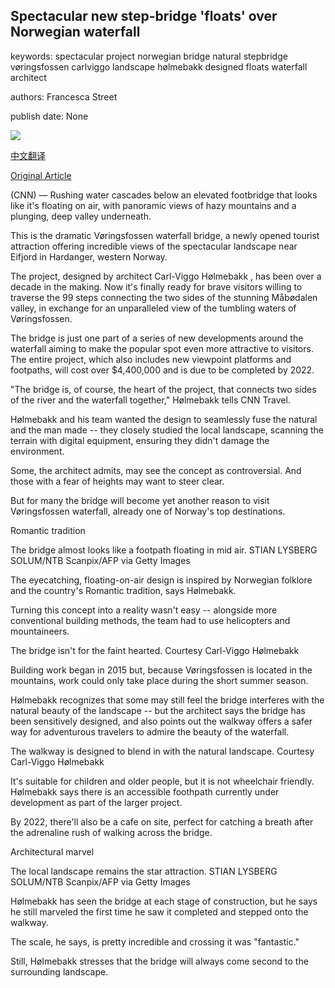 ## Spectacular new step-bridge 'floats' over Norwegian waterfall

keywords: spectacular project norwegian bridge natural stepbridge vøringsfossen carlviggo landscape hølmebakk designed floats waterfall architect

authors: Francesca Street

publish date: None

![](https://cdn.cnn.com/cnnnext/dam/assets/200821123458-norway-step-bridge-1-super-tease.jpg)

[中文翻译](Spectacular%20new%20step-bridge%20%27floats%27%20over%20Norwegian%20waterfall_zh.md)

[Original Article](https://edition.cnn.com/travel/article/norway-waterfall-bridge/index.html)

(CNN) — Rushing water cascades below an elevated footbridge that looks like it's floating on air, with panoramic views of hazy mountains and a plunging, deep valley underneath.

This is the dramatic Vøringsfossen waterfall bridge, a newly opened tourist attraction offering incredible views of the spectacular landscape near Eifjord in Hardanger, western Norway.

The project, designed by architect Carl-Viggo Hølmebakk , has been over a decade in the making. Now it's finally ready for brave visitors willing to traverse the 99 steps connecting the two sides of the stunning Måbødalen valley, in exchange for an unparalleled view of the tumbling waters of Vøringsfossen.

The bridge is just one part of a series of new developments around the waterfall aiming to make the popular spot even more attractive to visitors. The entire project, which also includes new viewpoint platforms and footpaths, will cost over $4,400,000 and is due to be completed by 2022.

"The bridge is, of course, the heart of the project, that connects two sides of the river and the waterfall together," Hølmebakk tells CNN Travel.

Hølmebakk and his team wanted the design to seamlessly fuse the natural and the man made -- they closely studied the local landscape, scanning the terrain with digital equipment, ensuring they didn't damage the environment.

Some, the architect admits, may see the concept as controversial. And those with a fear of heights may want to steer clear.

But for many the bridge will become yet another reason to visit Vøringsfossen waterfall, already one of Norway's top destinations.

Romantic tradition

The bridge almost looks like a footpath floating in mid air. STIAN LYSBERG SOLUM/NTB Scanpix/AFP via Getty Images

The eyecatching, floating-on-air design is inspired by Norwegian folklore and the country's Romantic tradition, says Hølmebakk.

Turning this concept into a reality wasn't easy -- alongside more conventional building methods, the team had to use helicopters and mountaineers.

The bridge isn't for the faint hearted. Courtesy Carl-Viggo Hølmebakk

Building work began in 2015 but, because Vøringsfossen is located in the mountains, work could only take place during the short summer season.

Hølmebakk recognizes that some may still feel the bridge interferes with the natural beauty of the landscape -- but the architect says the bridge has been sensitively designed, and also points out the walkway offers a safer way for adventurous travelers to admire the beauty of the waterfall.

The walkway is designed to blend in with the natural landscape. Courtesy Carl-Viggo Hølmebakk

It's suitable for children and older people, but it is not wheelchair friendly. Hølmebakk says there is an accessible foothpath currently under development as part of the larger project.

By 2022, there'll also be a cafe on site, perfect for catching a breath after the adrenaline rush of walking across the bridge.

Architectural marvel

The local landscape remains the star attraction. STIAN LYSBERG SOLUM/NTB Scanpix/AFP via Getty Images

Hølmebakk has seen the bridge at each stage of construction, but he says he still marveled the first time he saw it completed and stepped onto the walkway.

The scale, he says, is pretty incredible and crossing it was "fantastic."

Still, Hølmebakk stresses that the bridge will always come second to the surrounding landscape.